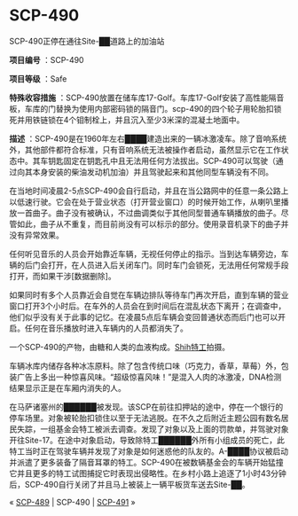 # SCP-490
                        




SCP-490正停在通往Site-██道路上的加油站



**项目编号** ：SCP-490

**项目等级** ：Safe

**特殊收容措施** ：SCP-490放置在储车库17-Golf。车库17-Golf安装了高性能隔音板，车库的门替换为使用内部密码锁的隔音门。scp-490的四个轮子用轮胎扣锁死并用铁链锁在4个钼制栓上，并且沉入至少3米深的混凝土地面中。

**描述** ：SCP-490是在1960年左右████建造出来的一辆冰激凌车。除了音响系统外，其他部件都符合标准，只有音响系统无法被操作者启动，虽然显示它在工作状态中。其车钥匙固定在钥匙孔中且无法用任何方法拔出。SCP-490可以驾驶（通过向其本身安装的柴油发动机加油）并且驾驶起来和其他同型车辆没有不同。

在当地时间凌晨2-5点SCP-490会自行启动，并且在当公路网中的任意一条公路上以低速行驶。它会在处于营业状态（打开营业窗口）的时候开始工作，从喇叭里播放一首曲子。曲子没有被确认，不过曲调类似于其他同型普通车辆播放的曲子。尽管如此，曲子从不重复，而目前尚没有可以标示的部分。使用录音机录下的曲子并没有异常效果。

任何听见音乐的人员会开始靠近车辆，无视任何停止的指示。当到达车辆旁边，车辆的后门会打开，在人员进入后关闭车门。同时车门会锁死，无法用任何常规手段打开，而如果干涉[数据删除]。

如果同时有多个人员靠近会自觉在车辆边排队等待车门再次开启，直到车辆的营业窗口打开3个小时后。在车外的人员会在到时间后在混乱状态下离开；在调查中，他们似乎没有关于此事的记忆。在凌晨5点后车辆会变回普通状态而后门也可以开启。任何在音乐播放时进入车辆内的人员都消失了。



一个SCP-490的产物，由糖和人类的血液构成。[Shih特工](http://www.dessertsforbreakfast.com/Stephanie)拍摄。



车辆冰库内储存各种冰冻原料。除了包含传统口味（巧克力，香草，草莓）外，包装广告上多出一种惊喜风味。“超级惊喜风味！”是混入人肉的冰激凌，DNA检测结果显示正是在车厢内消失的人。

在马萨诸塞州的██████被发现。该SCP在前往扣押站的途中，停在一个银行的停车场里。对象被轮胎扣锁住以至于无法逃脱。在不久之后附近主题公园有数名居民失踪，一组基金会特工被派去调查。发现了对象以及上面的罚款单，并驾驶对象开往Site-17。在途中对象启动，导致除特工██████外所有小组成员的死亡，此特工当时正在驾驶车辆并发现了对象是如何迷惑他的队友的。A-████协议被启动并派遣了更多装备了隔音耳罩的特工。SCP-490在被数辆基金会的车辆开始猛撞它并且更多的特工试图捕捉它时表现出侵略性。在乡村小路上追逐了1小时43分钟后，SCP-490自行关闭了并且马上被装上一辆平板货车送去Site-██。



« [SCP-489](/scp-489) | SCP-490 | [SCP-491](/scp-491) »





                    